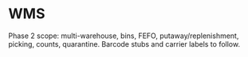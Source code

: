 # WMS
Phase 2 scope: multi-warehouse, bins, FEFO, putaway/replenishment, picking, counts, quarantine.
Barcode stubs and carrier labels to follow.
